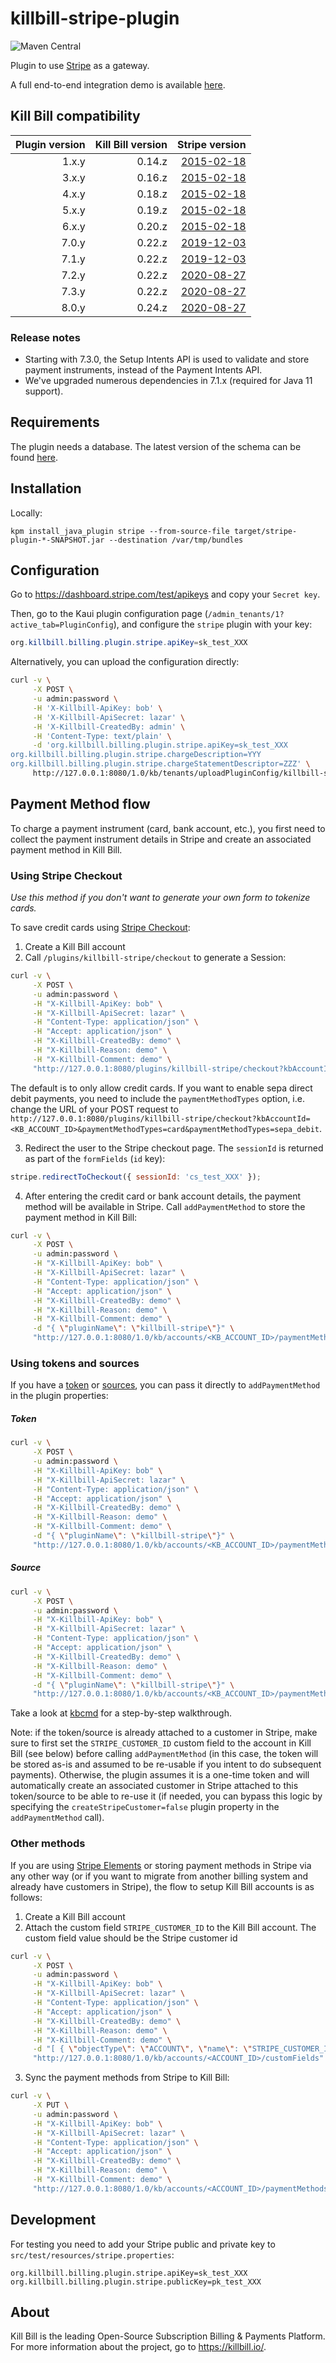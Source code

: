 # killbill-stripe-plugin
![Maven Central](https://img.shields.io/maven-central/v/org.kill-bill.billing.plugin.java/stripe-plugin?color=blue&label=Maven%20Central)

Plugin to use [Stripe](https://stripe.com/) as a gateway.

A full end-to-end integration demo is available [here](https://github.com/killbill/killbill-stripe-demo).

## Kill Bill compatibility

| Plugin version | Kill Bill version | Stripe version                                            |
|---------------:|------------------:| --------------------------------------------------------: |
|          1.x.y |            0.14.z | [2015-02-18](https://stripe.com/docs/upgrades#2015-02-18) |
|          3.x.y |            0.16.z | [2015-02-18](https://stripe.com/docs/upgrades#2015-02-18) |
|          4.x.y |            0.18.z | [2015-02-18](https://stripe.com/docs/upgrades#2015-02-18) |
|          5.x.y |            0.19.z | [2015-02-18](https://stripe.com/docs/upgrades#2015-02-18) |
|          6.x.y |            0.20.z | [2015-02-18](https://stripe.com/docs/upgrades#2015-02-18) |
|          7.0.y |            0.22.z | [2019-12-03](https://stripe.com/docs/upgrades#2019-12-03) |
|          7.1.y |            0.22.z | [2019-12-03](https://stripe.com/docs/upgrades#2019-12-03) |
|          7.2.y |            0.22.z | [2020-08-27](https://stripe.com/docs/upgrades#2020-08-27) |
|          7.3.y |            0.22.z | [2020-08-27](https://stripe.com/docs/upgrades#2020-08-27) |
|          8.0.y |            0.24.z | [2020-08-27](https://stripe.com/docs/upgrades#2020-08-27) |

### Release notes

* Starting with 7.3.0, the Setup Intents API is used to validate and store payment instruments, instead of the Payment Intents API.
* We've upgraded numerous dependencies in 7.1.x (required for Java 11 support).

## Requirements

The plugin needs a database. The latest version of the schema can be found [here](https://github.com/killbill/killbill-stripe-plugin/blob/master/src/main/resources/ddl.sql).

## Installation

Locally:

```
kpm install_java_plugin stripe --from-source-file target/stripe-plugin-*-SNAPSHOT.jar --destination /var/tmp/bundles
```

## Configuration

Go to https://dashboard.stripe.com/test/apikeys and copy your `Secret key`.

Then, go to the Kaui plugin configuration page (`/admin_tenants/1?active_tab=PluginConfig`), and configure the `stripe` plugin with your key:

```java
org.killbill.billing.plugin.stripe.apiKey=sk_test_XXX
```

Alternatively, you can upload the configuration directly:

```bash
curl -v \
     -X POST \
     -u admin:password \
     -H 'X-Killbill-ApiKey: bob' \
     -H 'X-Killbill-ApiSecret: lazar' \
     -H 'X-Killbill-CreatedBy: admin' \
     -H 'Content-Type: text/plain' \
     -d 'org.killbill.billing.plugin.stripe.apiKey=sk_test_XXX
org.killbill.billing.plugin.stripe.chargeDescription=YYY
org.killbill.billing.plugin.stripe.chargeStatementDescriptor=ZZZ' \
     http://127.0.0.1:8080/1.0/kb/tenants/uploadPluginConfig/killbill-stripe
```

## Payment Method flow

To charge a payment instrument (card, bank account, etc.), you first need to collect the payment instrument details in Stripe and create an associated payment method in Kill Bill.

### Using Stripe Checkout

_Use this method if you don't want to generate your own form to tokenize cards._

To save credit cards using [Stripe Checkout](https://stripe.com/docs/payments/checkout):

1. Create a Kill Bill account
2. Call `/plugins/killbill-stripe/checkout` to generate a Session:
```bash
curl -v \
     -X POST \
     -u admin:password \
     -H "X-Killbill-ApiKey: bob" \
     -H "X-Killbill-ApiSecret: lazar" \
     -H "Content-Type: application/json" \
     -H "Accept: application/json" \
     -H "X-Killbill-CreatedBy: demo" \
     -H "X-Killbill-Reason: demo" \
     -H "X-Killbill-Comment: demo" \
     "http://127.0.0.1:8080/plugins/killbill-stripe/checkout?kbAccountId=<KB_ACCOUNT_ID>"
```

The default is to only allow credit cards. If you want to enable sepa direct debit payments, you need to include the `paymentMethodTypes` option, i.e. change the URL of your POST request
to `http://127.0.0.1:8080/plugins/killbill-stripe/checkout?kbAccountId=<KB_ACCOUNT_ID>&paymentMethodTypes=card&paymentMethodTypes=sepa_debit`.

3. Redirect the user to the Stripe checkout page. The `sessionId` is returned as part of the `formFields` (`id` key):
```javascript
stripe.redirectToCheckout({ sessionId: 'cs_test_XXX' });
```
4. After entering the credit card or bank account details, the payment method will be available in Stripe. Call `addPaymentMethod` to store the payment method in Kill Bill:
```bash
curl -v \
     -X POST \
     -u admin:password \
     -H "X-Killbill-ApiKey: bob" \
     -H "X-Killbill-ApiSecret: lazar" \
     -H "Content-Type: application/json" \
     -H "Accept: application/json" \
     -H "X-Killbill-CreatedBy: demo" \
     -H "X-Killbill-Reason: demo" \
     -H "X-Killbill-Comment: demo" \
     -d "{ \"pluginName\": \"killbill-stripe\"}" \
     "http://127.0.0.1:8080/1.0/kb/accounts/<KB_ACCOUNT_ID>/paymentMethods?pluginProperty=sessionId=cs_test_XXX"
```

### Using tokens and sources

If you have a [token](https://stripe.com/docs/api/tokens) or [sources](https://stripe.com/docs/api/sources), you can pass it directly to `addPaymentMethod` in the plugin properties:

##### Token

```bash
curl -v \
     -X POST \
     -u admin:password \
     -H "X-Killbill-ApiKey: bob" \
     -H "X-Killbill-ApiSecret: lazar" \
     -H "Content-Type: application/json" \
     -H "Accept: application/json" \
     -H "X-Killbill-CreatedBy: demo" \
     -H "X-Killbill-Reason: demo" \
     -H "X-Killbill-Comment: demo" \
     -d "{ \"pluginName\": \"killbill-stripe\"}" \
     "http://127.0.0.1:8080/1.0/kb/accounts/<KB_ACCOUNT_ID>/paymentMethods?pluginProperty=token=tok_XXX"
```

##### Source

```bash
curl -v \
     -X POST \
     -u admin:password \
     -H "X-Killbill-ApiKey: bob" \
     -H "X-Killbill-ApiSecret: lazar" \
     -H "Content-Type: application/json" \
     -H "Accept: application/json" \
     -H "X-Killbill-CreatedBy: demo" \
     -H "X-Killbill-Reason: demo" \
     -H "X-Killbill-Comment: demo" \
     -d "{ \"pluginName\": \"killbill-stripe\"}" \
     "http://127.0.0.1:8080/1.0/kb/accounts/<KB_ACCOUNT_ID>/paymentMethods?pluginProperty=source=src_XXX"
```

Take a look at [kbcmd](https://github.com/killbill/kbcli/blob/master/docs/kbcmd/kbcmd-walkthrough.md) for a step-by-step walkthrough.

Note: if the token/source is already attached to a customer in Stripe, make sure to first set the `STRIPE_CUSTOMER_ID` custom field to the account in Kill Bill (see below) before calling `addPaymentMethod` (in this case, the token will be stored as-is and assumed to be re-usable if you intent to do subsequent payments). Otherwise, the plugin assumes it is a one-time token and will automatically create an associated customer in Stripe attached to this token/source to be able to re-use it (if needed, you can bypass this logic by specifying the `createStripeCustomer=false` plugin property in the `addPaymentMethod` call).

### Other methods

If you are using [Stripe Elements](https://stripe.com/docs/stripe-js/elements/quickstart) or storing payment methods in Stripe via any other way (or if you want to migrate from another billing system and already have customers in Stripe), the flow to setup Kill Bill accounts is as follows:

1. Create a Kill Bill account
2. Attach the custom field `STRIPE_CUSTOMER_ID` to the Kill Bill account. The custom field value should be the Stripe customer id
```bash
curl -v \
     -X POST \
     -u admin:password \
     -H "X-Killbill-ApiKey: bob" \
     -H "X-Killbill-ApiSecret: lazar" \
     -H "Content-Type: application/json" \
     -H "Accept: application/json" \
     -H "X-Killbill-CreatedBy: demo" \
     -H "X-Killbill-Reason: demo" \
     -H "X-Killbill-Comment: demo" \
     -d "[ { \"objectType\": \"ACCOUNT\", \"name\": \"STRIPE_CUSTOMER_ID\", \"value\": \"cus_XXXXX\" }]" \
     "http://127.0.0.1:8080/1.0/kb/accounts/<ACCOUNT_ID>/customFields"
```
3. Sync the payment methods from Stripe to Kill Bill:
```bash
curl -v \
     -X PUT \
     -u admin:password \
     -H "X-Killbill-ApiKey: bob" \
     -H "X-Killbill-ApiSecret: lazar" \
     -H "Content-Type: application/json" \
     -H "Accept: application/json" \
     -H "X-Killbill-CreatedBy: demo" \
     -H "X-Killbill-Reason: demo" \
     -H "X-Killbill-Comment: demo" \
     "http://127.0.0.1:8080/1.0/kb/accounts/<ACCOUNT_ID>/paymentMethods/refresh"
```
## Development

For testing you need to add your Stripe public and private key to `src/test/resources/stripe.properties`:

```
org.killbill.billing.plugin.stripe.apiKey=sk_test_XXX
org.killbill.billing.plugin.stripe.publicKey=pk_test_XXX
```

## About

Kill Bill is the leading Open-Source Subscription Billing & Payments Platform. For more information about the project, go to https://killbill.io/.

